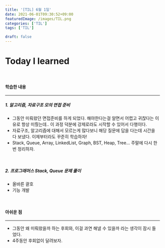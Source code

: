 ```yaml
---
title: '[TIL] 6월 1일'
date: 2021-06-01T09:30:52+09:00
featuredImage: /images/TIL.png
categories: ['TIL']
tags: ['TIL']

draft: false
---
```


# Today I learned

<br>

<!--more-->

#### 학습한 내용

---

##### 1. 알고리즘, 자료구조 모의 면접 준비

- 그동안 미뤄왔던 면접준비를 하게 되었다. 해야한다는걸 알면서 어렵고 귀찮다는 이유로 항상 미뤘는데.. 이 과정 덕분에 강제로라도 시작할 수 있어서 다행이다.
- 자료구조, 알고리즘에 대해서 모르는게 많다보니 해당 질문에 답을 다는데 시간을 다 보냈다. 이제부터라도 꾸준히 학습하자!
- Stack, Queue, Array, LinkedList, Graph, BST, Heap, Tree... 주말에 다시 한번 정리하자.

<br>

##### 2. 프로그래머스 Stack, Queue 문제 풀이

- 올바른 괄호
- 기능 개발

<br>

#### 아쉬운 점

---

- 그동안 왜 미뤄왔을까 하는 후회와, 이걸 과연 해낼 수 있을까 라는 생각이 잠시 들었다.
- 4주동안 후회없이 달려보자.
